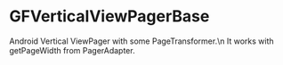 # GFVerticalViewPagerBase
Android Vertical ViewPager with some PageTransformer.\n
It works with getPageWidth from PagerAdapter.
